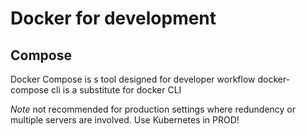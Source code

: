 # Docker for development

## Compose
Docker Compose is s tool designed for developer workflow
docker-compose cli is a substitute for docker CLI

*Note* not recommended for production settings where redundency or multiple servers are involved.  Use Kubernetes in PROD!

